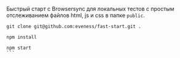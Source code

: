 Быстрый старт с Browsersync для локальных тестов с простым отслеживанием файлов html, js и css в папке `public`.

```
git clone git@github.com:eveness/fast-start.git .
```
```
npm install
``` 
````
npm start
```